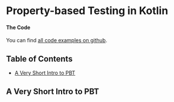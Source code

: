 # Property-based Testing in Kotlin

#### The Code

You can find [all code examples on github](https://github.com/jlink/property-based-testing-in-kotlin/tree/master/src).

<!-- Generated toc must be stripped of `nbsp` occurrences in links -->
<!-- START doctoc generated TOC please keep comment here to allow auto update -->
<!-- DON'T EDIT THIS SECTION, INSTEAD RE-RUN doctoc TO UPDATE -->
## Table of Contents  

- [A Very Short Intro to PBT](#a-very-short-intro-to-pbt)

<!-- END doctoc generated TOC please keep comment here to allow auto update -->

## A Very Short Intro to PBT
